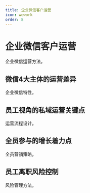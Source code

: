```yaml
---
title: 企业微信客户运营
icon: wework
order: 8
---
```


# 企业微信客户运营

企业微信运营方法。

## 微信4大主体的运营差异

企业微信特性。

## 员工视角的私域运营关键点

运营流程设计。

## 全员参与的增长着力点

全员营销策略。

## 员工离职风险控制

风险管理方法。

